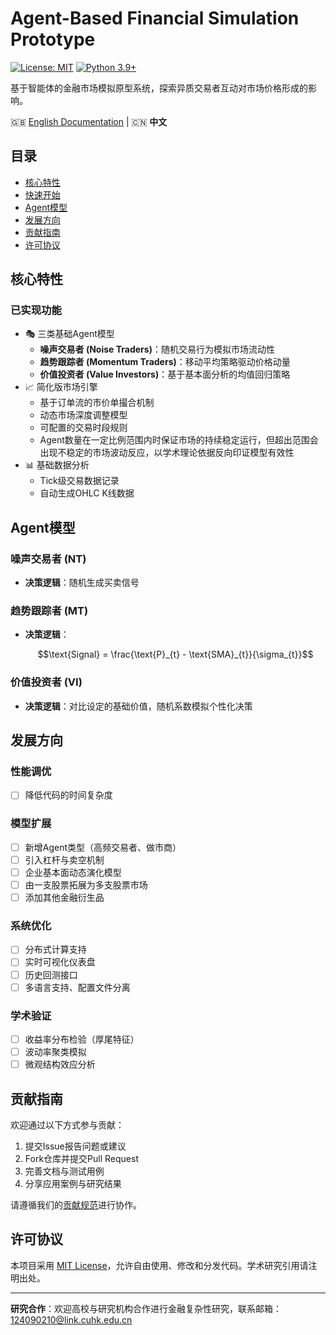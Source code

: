 # Agent-Based Financial Simulation Prototype

[![License: MIT](https://img.shields.io/badge/License-MIT-yellow.svg)](https://opensource.org/licenses/MIT) 
[![Python 3.9+](https://img.shields.io/badge/Python-3.9%2B-blue.svg)](https://www.python.org/)

基于智能体的金融市场模拟原型系统，探索异质交易者互动对市场价格形成的影响。

🇬🇧 [English Documentation](README.md) | 🇨🇳 **中文**

## 目录
- [核心特性](#核心特性)
- [快速开始](#快速开始)
- [Agent模型](#agent模型)
- [发展方向](#发展方向)
- [贡献指南](#贡献指南)
- [许可协议](#许可协议)

## 核心特性

### 已实现功能
- 🎭 三类基础Agent模型
  - **噪声交易者 (Noise Traders)**：随机交易行为模拟市场流动性
  - **趋势跟踪者 (Momentum Traders)**：移动平均策略驱动价格动量
  - **价值投资者 (Value Investors)**：基于基本面分析的均值回归策略
- 📈 简化版市场引擎
  - 基于订单流的市价单撮合机制
  - 动态市场深度调整模型
  - 可配置的交易时段规则
  - Agent数量在一定比例范围内时保证市场的持续稳定运行，但超出范围会出现不稳定的市场波动反应，以学术理论依据反向印证模型有效性
- 📊 基础数据分析
  - Tick级交易数据记录
  - 自动生成OHLC K线数据

## Agent模型

### 噪声交易者 (NT)
- **决策逻辑**：随机生成买卖信号

### 趋势跟踪者 (MT)
- **决策逻辑**：
  ```math
  \text{Signal} = \frac{\text{P}_{t} - \text{SMA}_{t}}{\sigma_{t}}
  ```

### 价值投资者 (VI)
- **决策逻辑**：对比设定的基础价值，随机系数模拟个性化决策

## 发展方向

### 性能调优
- [ ] 降低代码的时间复杂度

### 模型扩展
- [ ] 新增Agent类型（高频交易者、做市商）
- [ ] 引入杠杆与卖空机制
- [ ] 企业基本面动态演化模型
- [ ] 由一支股票拓展为多支股票市场
- [ ] 添加其他金融衍生品

### 系统优化
- [ ] 分布式计算支持
- [ ] 实时可视化仪表盘
- [ ] 历史回测接口
- [ ] 多语言支持、配置文件分离

### 学术验证
- [ ] 收益率分布检验（厚尾特征）
- [ ] 波动率聚类模拟
- [ ] 微观结构效应分析

## 贡献指南

欢迎通过以下方式参与贡献：
1. 提交Issue报告问题或建议
2. Fork仓库并提交Pull Request
3. 完善文档与测试用例
4. 分享应用案例与研究结果

请遵循我们的[贡献规范](CONTRIBUTING.md)进行协作。

## 许可协议

本项目采用 [MIT License](LICENSE)，允许自由使用、修改和分发代码。学术研究引用请注明出处。

---
**研究合作**：欢迎高校与研究机构合作进行金融复杂性研究，联系邮箱：124090210@link.cuhk.edu.cn